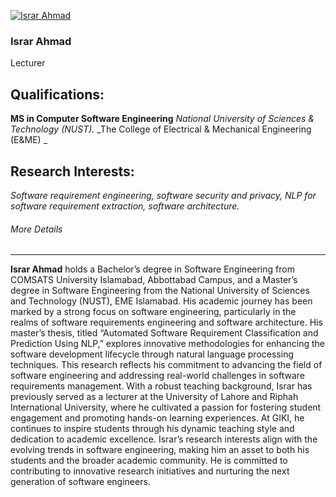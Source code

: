 [![Israr Ahmad](https://giki.edu.pk/wp-content/uploads/2019/08/Israr-jpg.webp)](https://giki.edu.pk/wp-content/uploads/2019/08/Israr-jpg.webp)
### Israr Ahmad
Lecturer
## Qualifications:
**MS in Computer Software Engineering**
_National University of Sciences & Technology (NUST)._ _The College of Electrical & Mechanical Engineering (E&ME) _
## Research Interests:
_Software requirement engineering, software security and privacy, NLP for software requirement extraction, software architecture._
###### More Details
* * *
**Israr Ahmad** holds a Bachelor’s degree in Software Engineering from COMSATS University Islamabad, Abbottabad Campus, and a Master’s degree in Software Engineering from the National University of Sciences and Technology (NUST), EME Islamabad. His academic journey has been marked by a strong focus on software engineering, particularly in the realms of software requirements engineering and software architecture. His master’s thesis, titled “Automated Software Requirement Classification and Prediction Using NLP,” explores innovative methodologies for enhancing the software development lifecycle through natural language processing techniques. This research reflects his commitment to advancing the field of software engineering and addressing real-world challenges in software requirements management. With a robust teaching background, Israr has previously served as a lecturer at the University of Lahore and Riphah International University, where he cultivated a passion for fostering student engagement and promoting hands-on learning experiences. At GIKI, he continues to inspire students through his dynamic teaching style and dedication to academic excellence. Israr’s research interests align with the evolving trends in software engineering, making him an asset to both his students and the broader academic community. He is committed to contributing to innovative research initiatives and nurturing the next generation of software engineers.
